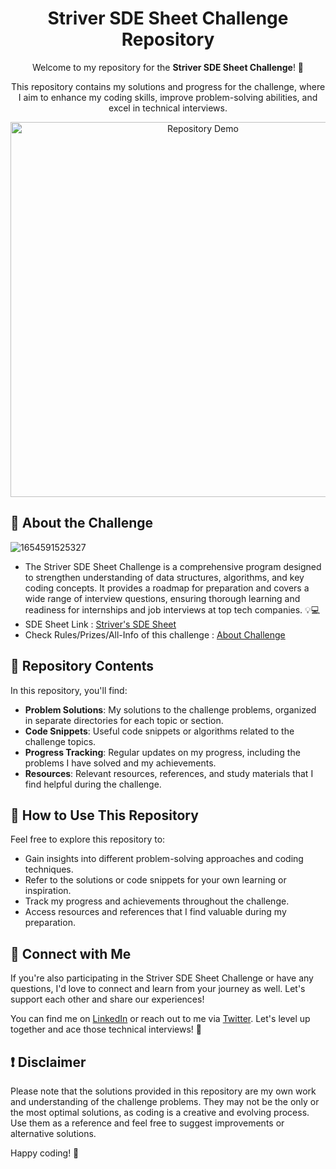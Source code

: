 
<h1 align="center">Striver SDE Sheet Challenge Repository</h1>

<p align="center">Welcome to my repository for the <strong>Striver SDE Sheet Challenge</strong>! 🚀</p>
<p align="center">This repository contains my solutions and progress for the challenge, where I aim to enhance my coding skills, improve problem-solving abilities, and excel in technical interviews.</p>

<p align="center">
  <img src="path/to/your/repository/demo.gif" alt="Repository Demo" width="600">
</p>

## 📖 About the Challenge


![1654591525327](https://user-images.githubusercontent.com/66811279/172405430-c58b25e6-5826-46d2-aa53-68e32359d32a.jpg)
 - The Striver SDE Sheet Challenge is a comprehensive program designed to strengthen understanding of data structures, algorithms, and key coding concepts. It provides a roadmap for preparation and covers a wide range of interview questions, ensuring thorough learning and readiness for internships and job interviews at top tech companies. 💡💻
 - SDE Sheet Link : [Striver's SDE Sheet](https://takeuforward.org/interviews/strivers-sde-sheet-top-coding-interview-problems/)
 - Check Rules/Prizes/All-Info of this challenge : [About Challenge](https://takeuforward.org/interviews/strivers-sde-sheet-challenge-2023/)

## 📂 Repository Contents

In this repository, you'll find:

- **Problem Solutions**: My solutions to the challenge problems, organized in separate directories for each topic or section.
- **Code Snippets**: Useful code snippets or algorithms related to the challenge topics.
- **Progress Tracking**: Regular updates on my progress, including the problems I have solved and my achievements.
- **Resources**: Relevant resources, references, and study materials that I find helpful during the challenge.

## 🚀 How to Use This Repository

Feel free to explore this repository to:

- Gain insights into different problem-solving approaches and coding techniques.
- Refer to the solutions or code snippets for your own learning or inspiration.
- Track my progress and achievements throughout the challenge.
- Access resources and references that I find valuable during my preparation.

## 🤝 Connect with Me

If you're also participating in the Striver SDE Sheet Challenge or have any questions, I'd love to connect and learn from your journey as well. Let's support each other and share our experiences!

You can find me on [LinkedIn](https://www.linkedin.com/in/ayushi9/) or reach out to me via [Twitter](https://twitter.com/ayushi912). Let's level up together and ace those technical interviews! 🎉

## ❗ Disclaimer

Please note that the solutions provided in this repository are my own work and understanding of the challenge problems. They may not be the only or the most optimal solutions, as coding is a creative and evolving process. Use them as a reference and feel free to suggest improvements or alternative solutions.

Happy coding! 🌟

